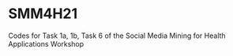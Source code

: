 # SMM4H21
Codes for Task 1a, 1b, Task 6 of the Social Media Mining for Health Applications Workshop
